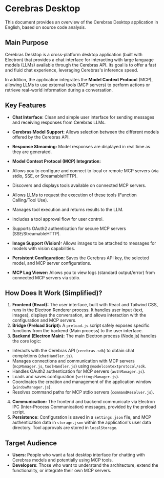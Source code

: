 # Cerebras Desktop

This document provides an overview of the Cerebras Desktop application in English, based on source code analysis.

## Main Purpose

Cerebras Desktop is a cross-platform desktop application (built with Electron) that provides a chat interface for interacting with large language models (LLMs) available through the Cerebras API. Its goal is to offer a fast and fluid chat experience, leveraging Cerebras's inference speed.

In addition, the application integrates the **Model Context Protocol** (MCP), allowing LLMs to use external tools (MCP servers) to perform actions or retrieve real-world information during a conversation.

## Key Features

* **Chat Interface**: Clean and simple user interface for sending messages and receiving responses from Cerebras LLMs.
* **Cerebras Model Support**: Allows selection between the different models offered by the Cerebras API.

* **Response Streaming:** Model responses are displayed in real time as they are generated.
* **Model Context Protocol (MCP) Integration:**
* Allows you to configure and connect to local or remote MCP servers (via stdio, SSE, or StreamableHTTP).
* Discovers and displays tools available on connected MCP servers.
* Allows LLMs to request the execution of these tools (Function Calling/Tool Use).
* Manages tool execution and returns results to the LLM.
* Includes a tool approval flow for user control.
* Supports OAuth2 authentication for secure MCP servers (SSE/StreamableHTTP).
* **Image Support (Vision):** Allows images to be attached to messages for models with vision capabilities.
* **Persistent Configuration:** Saves the Cerebras API key, the selected model, and MCP server configurations.
* **MCP Log Viewer:** Allows you to view logs (standard output/error) from connected MCP servers via stdio.

## How Does It Work (Simplified)?

1. **Frontend (React):** The user interface, built with React and Tailwind CSS, runs in the Electron Renderer process. It handles user input (text, images), displays the conversation, and allows interaction with the configuration and MCP servers.
2. **Bridge (Preload Script):** A `preload.js` script safely exposes specific functions from the backend (Main process) to the user interface.
3. **Backend (Electron Main):** The main Electron process (Node.js) handles the core logic:
* Interacts with the Cerebras API (`cerebras-sdk`) to obtain chat completions (`chatHandler.js`).
* Manages connections and communication with MCP servers (`mcpManager.js`, `toolHandler.js`) using `@modelcontextprotocol/sdk`.
* Handles OAuth2 authentication for MCP servers (`authManager.js`).
* Loads and saves configuration (`settingsManager.js`).
* Coordinates the creation and management of the application window (`windowManager.js`).
* Resolves command paths for MCP stdio servers (`commandResolver.js`).
4. **Communication:** The frontend and backend communicate via Electron IPC (Inter-Process Communication) messages, provided by the preload script.
5. **Persistence:** Configuration is saved in a `settings.json` file, and MCP authentication data in `storage.json` within the application's user data directory. Tool approvals are stored in `localStorage`.

## Target Audience

* **Users:** People who want a fast desktop interface for chatting with Cerebras models and potentially using MCP tools.
* **Developers:** Those who want to understand the architecture, extend the functionality, or integrate their own MCP servers.